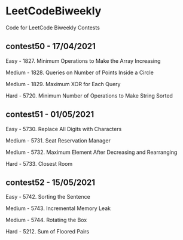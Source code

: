 # LeetCodeBiweekly
Code for LeetCode Biweekly Contests

## contest50 - 17/04/2021
Easy - 1827. Minimum Operations to Make the Array Increasing

Medium - 1828. Queries on Number of Points Inside a Circle

Medium - 1829. Maximum XOR for Each Query

Hard - 5720. Minimum Number of Operations to Make String Sorted

## contest51 - 01/05/2021
Easy - 5730. Replace All Digits with Characters

Medium - 5731. Seat Reservation Manager

Medium - 5732. Maximum Element After Decreasing and Rearranging

Hard - 5733. Closest Room

## contest52 - 15/05/2021
Easy - 5742. Sorting the Sentence

Medium - 5743. Incremental Memory Leak

Medium - 5744. Rotating the Box

Hard - 5212. Sum of Floored Pairs
